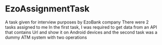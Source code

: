 # EzoAssignmentTask
A task given for interview purposes by EzoBank company
There were 2 tasks assigned to me
In the first task, I was required to get data from an API that contains Url and show it on Android devices
and the second task was a dummy ATM system with two operations 
